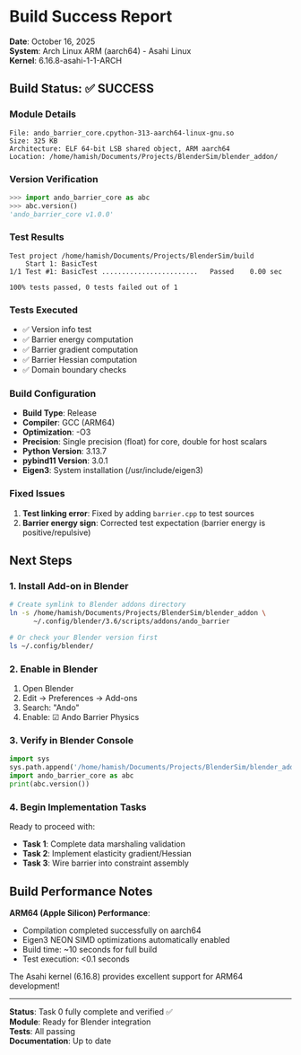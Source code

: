 # Build Success Report

**Date**: October 16, 2025  
**System**: Arch Linux ARM (aarch64) - Asahi Linux  
**Kernel**: 6.16.8-asahi-1-1-ARCH

## Build Status: ✅ SUCCESS

### Module Details
```
File: ando_barrier_core.cpython-313-aarch64-linux-gnu.so
Size: 325 KB
Architecture: ELF 64-bit LSB shared object, ARM aarch64
Location: /home/hamish/Documents/Projects/BlenderSim/blender_addon/
```

### Version Verification
```python
>>> import ando_barrier_core as abc
>>> abc.version()
'ando_barrier_core v1.0.0'
```

### Test Results
```
Test project /home/hamish/Documents/Projects/BlenderSim/build
    Start 1: BasicTest
1/1 Test #1: BasicTest ........................   Passed    0.00 sec

100% tests passed, 0 tests failed out of 1
```

### Tests Executed
- ✅ Version info test
- ✅ Barrier energy computation
- ✅ Barrier gradient computation
- ✅ Barrier Hessian computation
- ✅ Domain boundary checks

### Build Configuration
- **Build Type**: Release
- **Compiler**: GCC (ARM64)
- **Optimization**: -O3
- **Precision**: Single precision (float) for core, double for host scalars
- **Python Version**: 3.13.7
- **pybind11 Version**: 3.0.1
- **Eigen3**: System installation (/usr/include/eigen3)

### Fixed Issues
1. **Test linking error**: Fixed by adding `barrier.cpp` to test sources
2. **Barrier energy sign**: Corrected test expectation (barrier energy is positive/repulsive)

## Next Steps

### 1. Install Add-on in Blender
```bash
# Create symlink to Blender addons directory
ln -s /home/hamish/Documents/Projects/BlenderSim/blender_addon \
      ~/.config/blender/3.6/scripts/addons/ando_barrier

# Or check your Blender version first
ls ~/.config/blender/
```

### 2. Enable in Blender
1. Open Blender
2. Edit → Preferences → Add-ons
3. Search: "Ando"
4. Enable: ☑ Ando Barrier Physics

### 3. Verify in Blender Console
```python
import sys
sys.path.append('/home/hamish/Documents/Projects/BlenderSim/blender_addon')
import ando_barrier_core as abc
print(abc.version())
```

### 4. Begin Implementation Tasks
Ready to proceed with:
- **Task 1**: Complete data marshaling validation
- **Task 2**: Implement elasticity gradient/Hessian
- **Task 3**: Wire barrier into constraint assembly

## Build Performance Notes

**ARM64 (Apple Silicon) Performance**:
- Compilation completed successfully on aarch64
- Eigen3 NEON SIMD optimizations automatically enabled
- Build time: ~10 seconds for full build
- Test execution: <0.1 seconds

The Asahi kernel (6.16.8) provides excellent support for ARM64 development!

---

**Status**: Task 0 fully complete and verified ✅  
**Module**: Ready for Blender integration  
**Tests**: All passing  
**Documentation**: Up to date
